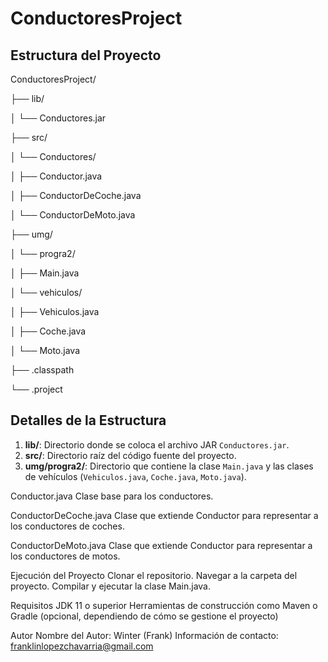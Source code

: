 # ConductoresProject

## Estructura del Proyecto

ConductoresProject/

├── lib/

│ └── Conductores.jar

├── src/

│ └── Conductores/

│ ├── Conductor.java

│ ├── ConductorDeCoche.java

│ └── ConductorDeMoto.java

├── umg/

│ └── progra2/

│ ├── Main.java

│ └── vehiculos/

│ ├── Vehiculos.java

│ ├── Coche.java

│ └── Moto.java

├── .classpath

└── .project

## Detalles de la Estructura
1. **lib/**: Directorio donde se coloca el archivo JAR `Conductores.jar`.
2. **src/**: Directorio raíz del código fuente del proyecto.
3. **umg/progra2/**: Directorio que contiene la clase `Main.java` y las clases de vehículos (`Vehiculos.java`, `Coche.java`, `Moto.java`).

Conductor.java
Clase base para los conductores.

ConductorDeCoche.java
Clase que extiende Conductor para representar a los conductores de coches.

ConductorDeMoto.java
Clase que extiende Conductor para representar a los conductores de motos.

Ejecución del Proyecto
Clonar el repositorio.
Navegar a la carpeta del proyecto.
Compilar y ejecutar la clase Main.java.

Requisitos
JDK 11 o superior
Herramientas de construcción como Maven o Gradle (opcional, dependiendo de cómo se gestione el proyecto)

Autor
Nombre del Autor: Winter (Frank)
Información de contacto: franklinlopezchavarria@gmail.com
